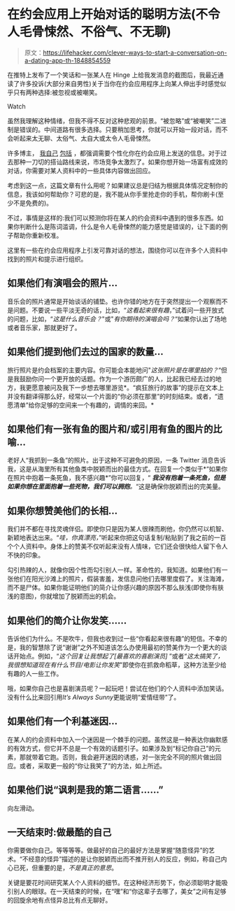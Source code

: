 # 在约会应用上开始对话的聪明方法(不令人毛骨悚然、不俗气、不无聊)

> 原文：<https://lifehacker.com/clever-ways-to-start-a-conversation-on-a-dating-app-th-1848854559>

在推特上发布了一个笑话和一张某人在 Hinge 上给我发消息的截图后，我最近通读了许多投诉(大部分来自男性)关于当你在约会应用程序上向某人伸出手时感觉似乎只有两种选择:被忽视或被嘲笑。

Watch

虽然我理解这种情绪，但我不得不反对这种悲观的前景。“被忽略”或“被嘲笑”二进制是错误的。中间道路有很多选择。只要稍加思考，你就可以开始一段对话，而不会听起来太无聊、太俗气、太自大或太令人毛骨悚然。

许多博主， [我自己](https://lifehacker.com/how-to-actually-get-good-responses-on-your-dating-app-1847740520) [包括](https://lifehacker.com/questions-you-should-never-ask-on-a-first-date-and-wha-1848680416) ，都强调需要个性化你在约会应用上发送的信息。对于过去那种一刀切的搭讪路线来说，市场竞争太激烈了。如果你想开始一场富有成效的对话，你需要对某人资料中的一些具体内容做出回应。

考虑到这一点，这篇文章有什么用呢？如果建议总是归结为根据具体情况定制你的信息，我该如何帮助你？可悲的是，我不能从你手里抢走你的手机，帮你刷卡(至少不是免费的)。

不过，事情是这样的:我们可以预测你将在某人的约会资料中遇到的很多东西。如果你判断什么是陈词滥调，什么是令人毛骨悚然的能力感觉是错误的，让下面的例子帮助你重新校准。

这里有一些在约会应用程序上引发可靠对话的想法，围绕你可以在许多个人资料中找到的照片和提示进行组织。

## **如果他们有演唱会的照片…**

音乐会的照片通常是开始谈话的铺垫。也许你错的地方在于突然提出一个观察而不是问题。不要说一些平淡无奇的话，比如，“*这看起来很有趣*，”试着问一些开放式的问题，比如，“*这是什么音乐会？*"或"*有你期待的演唱会吗？*“如果你认出了场地或者音乐家，那就更好了。

## **如果他们提到他们去过的国家的数量…**

旅行照片是约会档案的主要内容。你可能会本能地问"*这张照片是在哪里拍的？*“但是我鼓励你问一个更开放的话题。作为一个游历颇广的人，比起我已经去过的地方，我更愿意被问及我下一步想去哪里游览*。“疯狂旅行的故事”的提示在文本上并没有翻译得那么好，经常以一个片面的“你必须在那里”的时刻结束。或者，“遗愿清单”给你足够的空间来一个有趣的，调情的来回。*

## **如果他们有一张有鱼的图片和/或引用有鱼的图片的比喻…**

老好人“我抓到一条鱼”的照片。出于这种不可避免的原因，一条 Twitter 消息告诉我，这是从海里所有其他鱼类中脱颖而出的最佳方式。在回复一个类似于*“如果你在照片中抱着一条死鱼，我不感兴趣*”你可以回复，“ ***我没有抱着一条死鱼，但是如果你想在里面抱着一些死物，我们可以拥抱**。*“这是确保你脱颖而出的完美量。

## **如果你想赞美他们的长相…**

我们并不都在寻找灵魂伴侣。即使你只是因为某人很辣而刷他，你仍然可以机智、新颖地表达出来。“*哇，你真漂亮，*”听起来你把这句话复制/粘贴到了我之前的一百个个人资料中。身体上的赞美不仅听起来没有人情味，它们还会很快给人留下令人不快的印象。

勾引热辣的人，就像你因个性而勾引别人一样。革命性的，我知道。如果他们有一张他们在阳光沙滩上的照片，假装害羞，发信息问他们去哪里度假了。关注海滩，而不是尸体。如果你能证明他们的简介让你感兴趣的原因不那么肤浅(即使你有肤浅的意图)，你就增加了脱颖而出的机会。

## **如果他们的简介让你发笑……**

告诉他们为什么。不是吹牛，但我也收到过一些“你看起来很有趣”的短信。不幸的是，我的智慧除了说“谢谢”之外不知道该怎么办使用最初的赞美作为一个更大的谈话开始点。例如，“*这个回复让我想起了[最喜欢的喜剧演员]* ”或者“*这太搞笑了，我很想知道现在有什么节目/电影让你发笑*”即使你在抓救命稻草，这种方法至少给有趣的人一些工作。

哦，如果你自己也是喜剧演员呢？一起玩吧！尝试在他们的个人资料中添加笑话。没有什么比来回引用*It’s Always Sunny*更能说明“爱情纽带”了。

## 如果他们有一个利基迷因...

在某人的约会资料中加入一个迷因是一个棘手的问题。虽然这是一种表达你幽默感的有效方式，但它并不总是一个有效的话题引子。如果涉及到“标记你自己”的元素，那就带着它跑。否则，我会避开迷因的诱惑，对一张完全不同的照片做出回应。或者，采取更一般的“你让我笑了”的方法，如上所述。

## 如果他们说“讽刺是我的第二语言……”

向左滑动。

## 一天结束时:做最酷的自己

你需要做你自己。等等等等。做最好的自己的最好方法是掌握“随意怪异”的艺术。“不经意的怪异”描述的是让你脱颖而出而不推开别人的反应，例如，称自己内心已死，但重要的是，*不是真正的意思*。

关键是要花时间研究某人个人资料的细节。在这种经济形势下，你必须聪明才能吸引别人的眼球。在一天结束的时候，在“嘿”和“你这辈子去哪了，美女”之间有足够的回旋余地有点怪异总比有点无聊好。